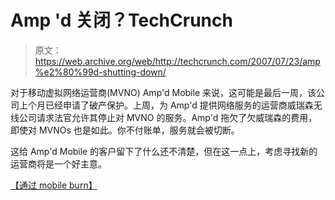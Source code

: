# Amp 'd 关闭？TechCrunch

> 原文：<https://web.archive.org/web/http://techcrunch.com/2007/07/23/amp%e2%80%99d-shutting-down/>

对于移动虚拟网络运营商(MVNO) Amp'd Mobile 来说，这可能是最后一周，该公司上个月已经申请了破产保护。上周，为 Amp'd 提供网络服务的运营商威瑞森无线公司请求法官允许其停止对 MVNO 的服务。Amp'd 拖欠了欠威瑞森的费用，即使对 MVNOs 也是如此。你不付账单，服务就会被切断。

这给 Amp'd Mobile 的客户留下了什么还不清楚，但在这一点上，考虑寻找新的运营商将是一个好主意。

[【通过 mobile burn】](https://web.archive.org/web/20150523075939/http://www.mobileburn.com/news.jsp?Id=3549&source=HOME)